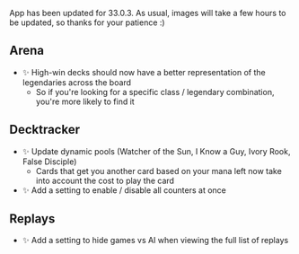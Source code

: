<!-- ## Battlegrounds

-   ✨ First version of the Compositions Stats tab in the app! Look up which comps perform best at each rank
    -   This is still experimental, as I'm working on improving composition detection in games - let me know if you see something that is not correctly assigned in your Replays! -->

App has been updated for 33.0.3. As usual, images will take a few hours to be updated, so thanks for your patience :)

## Arena

-   ✨ High-win decks should now have a better representation of the legendaries across the board
    -   So if you're looking for a specific class / legendary combination, you're more likely to find it

## Decktracker

-   ✨ Update dynamic pools (Watcher of the Sun, I Know a Guy, Ivory Rook, False Disciple)
    -   Cards that get you another card based on your mana left now take into account the cost to play the card
-   ✨ Add a setting to enable / disable all counters at once

## Replays

-   ✨ Add a setting to hide games vs AI when viewing the full list of replays
